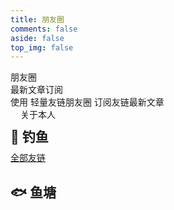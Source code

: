 ```yaml
---
title: 朋友圈
comments: false
aside: false
top_img: false
---
```

<style>
h1 {
    display: none;
}
div#page {
    background: none !important;
    box-shadow: none;
    padding: 0;
    border: none;
}
#random-article:hover {
    border: var(--style-border-hover)!important;
}
.card:hover {
    border: var(--style-border-hover)!important;
}
#random-article {
    display: none!important;
}
#friend-circle-lite-root {
    margin-top: 10px;
}
</style>
<link rel="stylesheet" href="/css/fclite.css">
<div class="author-content author-content-item fcirclePage single" style="background:url(https://img.siyouyun.eu.org/file/1730607529363_蒙眼少女 (2).jpg) center /cover no-repeat!important">
    <div class="card-content">
        <div class="author-content-item-tips">朋友圈</div><span class="author-content-item-title">最新文章订阅</span>
        <div class="content-bottom">
            <div class="tips">使用 轻量友链朋友圈 订阅友链最新文章</div>
        </div>
        <div class="banner-button-group"><a class="banner-button" style="padding: 8px 12px;" onclick="pjax.loadUrl(&quot;/about&quot;)" data-pjax-state=""><i class="anzhiyufont anzhiyu-icon-arrow-circle-right" style="font-size:22px;margin-right:.25rem"></i><span class="banner-button-text">关于本人</span></a></div>
    </div>
</div>
<div class="title-h2-a">
    <div class="title-h2-a-left">
        <h2 style="padding-top:0;margin:.6rem 0 .6rem">🎣 钓鱼</h2><a class="random-post-start no-text-decoration" href="javascript:fetchRandomPost();" data-pjax-state="" style="transition-duration: 0.3s; transform: rotate(5400deg); opacity: 1;"><i class="anzhiyufont anzhiyu-icon-arrow-rotate-right"></i></a>
    </div>
    <div class="title-h2-a-right"><a class="random-post-all no-text-decoration" href="/link/" data-pjax-state="">全部友链</a></div>
</div>
<div id="random-post"></div>
<div class="title-h2-a">
    <div class="title-h2-a-left">
        <h2>🐟 鱼塘</h2>
    </div>
</div>
<div id="friend-circle-lite-root"></div>
<script>
    if (typeof UserConfig === 'undefined') {
        var UserConfig = {
            private_api_url: 'https://fc.ruom.top/',
            page_turning_number: 20,
            error_img: 'https://cdn.bsgun.cn/Hexo-static/img/error-404.avif',
        }
    }
</script>
<script src="/js/anzhiyu/random_friends_post.js"></script>
<script src="/js/fclite.js"></script>